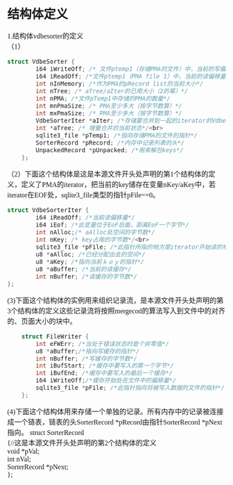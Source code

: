 # 结构体定义
<font face="微软雅黑" size="3px">

1.结构体vdbesorter的定义  
（1）
```c
struct VdbeSorter {
  		i64 iWriteOff; /* 文件ptemp1（存储PMA的文件）中，当前的写偏移量*/
 	    i64 iReadOff; /*文件ptemp1（PMA file 1）中，当前的读偏移量*/
        int nInMemory; /*作为PMA的pRecord list的当前大小*/
  	    int nTree; /* aTree/aIter的已用大小（2的幂）*/
  	    int nPMA; /*文件pTemp1中存储的PMA的数量*/
        int mnPmaSize; /* PMA至少多大（按字节数算）*/
  		int mxPmaSize; /* PMA至少多大（按字节数算）*/
  		VdbeSorterIter *aIter; /*存储要合并到一起的iterator的VdbeSorterIter的数组*/
        int *aTree; /* 增量合并的当前状态*/<br>
        sqlite3_file *pTemp1; /*指向存储PMA的文件的指针*/
        SorterRecord *pRecord; /*内存中记录列表的头*/
        UnpackedRecord *pUnpacked; /*用来解包keys*/
    };
```
（2）下面这个结构体是这是本源文件开头处声明的第1个结构体的定义，定义了PMA的iterator，把当前的key储存在变量nKey/aKey中，若iterator在EOF处，sqlite3_file类型的指针pFile==0。  
```c
struct VdbeSorterIter {
  		i64 iReadOff; /*当前读偏移量*/
  		i64 iEof; /*此变量位于EoF后面，距离EoF一个字节*/
  		int nAlloc;/* aAlloc处空间的字节数*/
 		int nKey; /* key占用的字节数*/<br>
  		sqlite3_file *pFile; /*此指针所指的地方是iterator开始读的地方*/
  		u8 *aAlloc; /*已经分配出去的空间*/
  		u8 *aKey; /*指向当前ｋｅｙ的指针*/
  		u8 *aBuffer; /*当前的读缓存*/
  		int nBuffer; /*读缓存的字节数*/
};
```
(3)下面这个结构体的实例用来组织记录流，是本源文件开头处声明的第3个结构体的定义这些记录流将按照mergecod的算法写入到文件中的对齐的、页面大小的块中。  
```c
	struct FileWriter {
		int eFWErr; /*当处于错误状态时是个非零值*/
		u8 *aBuffer;/*指向写缓存的指针*/
		int nBuffer; /*写缓存的字节数*/
		int iBufStart; /*缓存中要写入的第一个字节*/
		int iBufEnd; /*缓存中要写入的最后一个缓存*/
		i64 iWriteOff;/*缓存开始处在文件中的偏移量*/
		sqlite3_file *pFile; /*此指针指向将被写入数据的文件的指针*/
	};
```
(4)下面这个结构体用来存储一个单独的记录。所有内存中的记录被连接成一个链表，链表的头SorterRecord *pRecord由指针SorterRecord *pNext指向。
	struct SorterRecord<br> {//这是本源文件开头处声明的第2个结构体的定义<br>
  		void *pVal;<br>
 		 int nVal;<br>
  		SorterRecord *pNext;<br>
	};<br>
